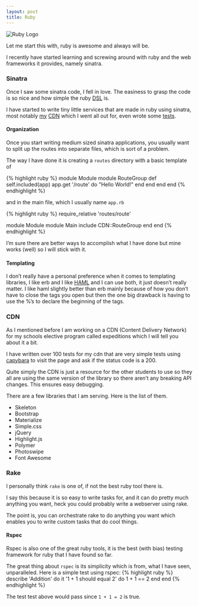 ```yaml
---
layout: post
title: Ruby
---
```


![Ruby Logo](https://d13yacurqjgara.cloudfront.net/users/26222/screenshots/1395942/ruby2.gif)

Let me start this with, ruby is awesome and always will be.

I recently have started learning and screwing around with ruby and the web frameworks it provides, namely sinatra.

### Sinatra

Once I saw some sinatra code, I fell in love. The easiness to grasp the code is so nice and how simple the ruby [DSL](https://en.wikipedia.org/wiki/Domain-specific_language) is.

I have started to write tiny little services that are made in ruby using sinatra, most notably [my](https://github.com/smtcs/cdn) [CDN](http://cdn.smtcs.rocks) which I went all out for, even wrote some [tests](http://cdn.smtcs.rocks/test).

#### Organization

Once you start writing medium sized sinatra applications, you usually want to split up the routes into separate files, which is sort of a problem.

The way I have done it is creating a `routes` directory with a basic template of

{% highlight ruby %}
module Module
  module RouteGroup
    def self.included(app)
      app.get '/route' do
        "Hello World!"
      end
    end
  end
end
{% endhighlight %}

and in the main file, which I usually name `app.rb`

{% highlight ruby %}
require_relative 'routes/route'

module Module
  module Main
    include CDN::RouteGroup
  end
end
{% endhighlight %}

I’m sure there are better ways to accomplish what I have done but mine works (well) so I will stick with it.

#### Templating

I don’t really have a personal preference when it comes to templating libraries, I like erb and I like [HAML](http://haml.info) and I can use both, it just doesn’t really matter. I like haml slightly better than erb mainly because of how you don’t have to close the tags you open but then the one big drawback is having to use the %’s to declare the beginning of the tags.

### CDN

As I mentioned before I am working on a CDN (Content Delivery Network) for my schools elective program called expeditions which I will tell you about it a bit.

I have written over 100 tests for my cdn that are very simple tests using [capybara](https://github.com/jnicklas/capybara) to visit the page and ask if the status code is a 200.

Quite simply the CDN is just a resource for the other students to use so they all are using the same version of the library so there aren’t any breaking API changes. This ensures easy debugging.

There are a few libraries that I am serving. Here is the list of them.

- Skeleton
- Bootstrap
- Materialize
- Simple.css
- jQuery
- Highlight.js
- Polymer
- Photoswipe
- Font Awesome

### Rake

I personally think `rake` is one of, if not the best ruby tool there is.

I say this because it is so easy to write tasks for, and it can do pretty much anything you want, heck you could probably write a webserver using rake.

The point is, you can orchestrate rake to do anything you want which enables you to write custom tasks that do cool things.

#### Rspec

Rspec is also one of the great ruby tools, it is the best (with bias) testing framework for ruby that I have found so far.

The great thing about `rspec` is its simplicity which is from, what I have seen, unparalleled. Here is a simple test using rspec:
{% highlight ruby %}
describe 'Addition' do
  it '1 + 1 should equal 2' do
    1 + 1 == 2
  end
end
{% endhighlight %}

The test test above would pass since `1 + 1 = 2` is true.
